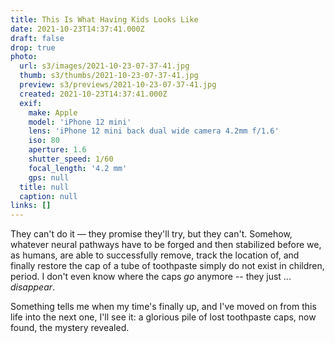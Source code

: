 ```yaml
---
title: This Is What Having Kids Looks Like
date: 2021-10-23T14:37:41.000Z
draft: false
drop: true
photo:
  url: s3/images/2021-10-23-07-37-41.jpg
  thumb: s3/thumbs/2021-10-23-07-37-41.jpg
  preview: s3/previews/2021-10-23-07-37-41.jpg
  created: 2021-10-23T14:37:41.000Z
  exif:
    make: Apple
    model: 'iPhone 12 mini'
    lens: 'iPhone 12 mini back dual wide camera 4.2mm f/1.6'
    iso: 80
    aperture: 1.6
    shutter_speed: 1/60
    focal_length: '4.2 mm'
    gps: null
  title: null
  caption: null
links: []
---
```


They can't do it &mdash; they promise they'll try, but they can't. Somehow, whatever neural pathways have to be forged and then stabilized before we, as humans, are able to successfully remove, track the location of, and finally restore the cap of a tube of toothpaste simply do not exist in children, period. I don't even know where the caps _go_ anymore -- they just ... _disappear_.

Something tells me when my time's finally up, and I've moved on from this life into the next one, I'll see it: a glorious pile of lost toothpaste caps, now found, the mystery revealed.
